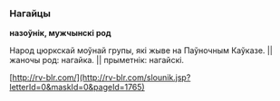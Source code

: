 ### Нагайцы
**назоўнік, мужчынскі род**

Народ цюркскай моўнай групы, які жыве на Паўночным Каўказе. || жаночы род: нагайка. || прыметнік: нагайскі.

<a rel="author">[http://rv-blr.com/](http://rv-blr.com/slounik.jsp?letterId=0&maskId=0&pageId=1765)</a>
